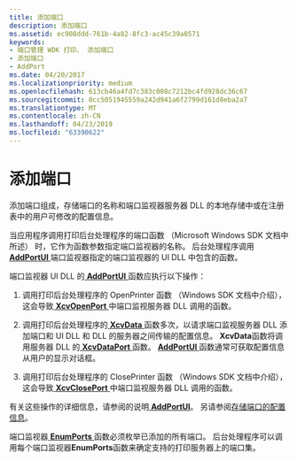 ```yaml
---
title: 添加端口
description: 添加端口
ms.assetid: ec908ddd-761b-4a82-8fc3-ac45c39a0571
keywords:
- 端口管理 WDK 打印、 添加端口
- 添加端口
- AddPort
ms.date: 04/20/2017
ms.localizationpriority: medium
ms.openlocfilehash: 613cb46a4fd7c383c008c7212bc4fd928dc36c67
ms.sourcegitcommit: 0cc5051945559a242d941a6f2799d161d8eba2a7
ms.translationtype: MT
ms.contentlocale: zh-CN
ms.lasthandoff: 04/23/2019
ms.locfileid: "63390622"
---
```

# <a name="adding-a-port"></a>添加端口





添加端口组成，存储端口的名称和端口监视器服务器 DLL 的本地存储中或在注册表中的用户可修改的配置信息。

当应用程序调用打印后台处理程序的端口函数 （Microsoft Windows SDK 文档中所述） 时，它作为函数参数指定端口监视器的名称。 后台处理程序调用[ **AddPortUI** ](https://msdn.microsoft.com/library/windows/hardware/ff545026)端口监视器指定的端口监视器的 UI DLL 中包含的函数。

端口监视器 UI DLL 的[ **AddPortUI** ](https://msdn.microsoft.com/library/windows/hardware/ff545026)函数应执行以下操作：

1.  调用打印后台处理程序的 OpenPrinter 函数 （Windows SDK 文档中介绍），这会导致[ **XcvOpenPort** ](https://msdn.microsoft.com/library/windows/hardware/ff564259)中端口监视服务器 DLL 调用的函数。

2.  调用打印后台处理程序的[ **XcvData** ](https://msdn.microsoft.com/library/windows/hardware/ff564255)函数多次，以请求端口监视服务器 DLL 添加端口和 UI DLL 和 DLL 的服务器之间传输的配置信息。 **XcvData**函数将调用服务器 DLL 的[ **XcvDataPort** ](https://msdn.microsoft.com/library/windows/hardware/ff564258)函数。 [ **AddPortUI** ](https://msdn.microsoft.com/library/windows/hardware/ff545026)函数通常可获取配置信息从用户的显示对话框。

3.  调用打印后台处理程序的 ClosePrinter 函数 （Windows SDK 文档中介绍），这会导致[ **XcvClosePort** ](https://msdn.microsoft.com/library/windows/hardware/ff564254)中端口监视服务器 DLL 调用的函数。

有关这些操作的详细信息，请参阅的说明[ **AddPortUI**](https://msdn.microsoft.com/library/windows/hardware/ff545026)。 另请参阅[存储端口的配置信息](storing-port-configuration-information.md)。

端口监视器[ **EnumPorts** ](https://msdn.microsoft.com/library/windows/hardware/ff548754)函数必须枚举已添加的所有端口。 后台处理程序可以调用每个端口监视器**EnumPorts**函数来确定支持的打印服务器上的端口集。

 

 




